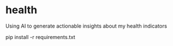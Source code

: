 # health

Using AI to generate actionable insights about my health indicators


pip install -r requirements.txt